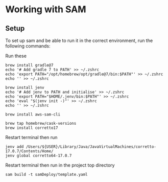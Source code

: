 # Working with SAM

## Setup
To set up sam and be able to run it in the correct environment, run the following commands:

Run these
```shell
brew install gradle@7
echo '# Add gradle 7 to PATH' >> ~/.zshrc
echo 'export PATH="/opt/homebrew/opt/gradle@7/bin:$PATH"' >> ~/.zshrc
echo '' >> ~/.zshrc

brew install jenv
echo '# Add jenv to PATH and initialise' >> ~/.zshrc
echo 'export PATH="$HOME/.jenv/bin:$PATH"' >> ~/.zshrc
echo 'eval "$(jenv init -)"' >> ~/.zshrc
echo '' >> ~/.zshrc

brew install aws-sam-cli

brew tap homebrew/cask-versions
brew install corretto17
```
Restart terminal then run
```shell
jenv add /Users/${USER}/Library/Java/JavaVirtualMachines/corretto-17.0.7/Contents/Home/
jenv global corretto64-17.0.7
```
Restart terminal then run in the project top directory
```shell
sam build -t samDeploy/template.yaml
```
